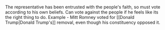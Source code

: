 The representative has been entrusted with the people's faith, so must vote according to his own beliefs.
Can vote against the people if he feels like its the right thing to do.
Example - Mitt Romney voted for [[Donald Trump|Donald Trump's]] removal, even though his constituency opposed it.
